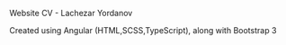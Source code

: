 Website CV - Lachezar Yordanov

Created using Angular (HTML,SCSS,TypeScript), along with Bootstrap 3
